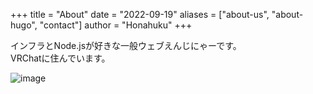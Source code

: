 +++
title = "About"
date = "2022-09-19"
aliases = ["about-us", "about-hugo", "contact"]
author = "Honahuku"
+++

インフラとNode.jsが好きな一般ウェブえんじにゃーです。  
VRChatに住んでいます。  

![image](/img/oha20220708.png)